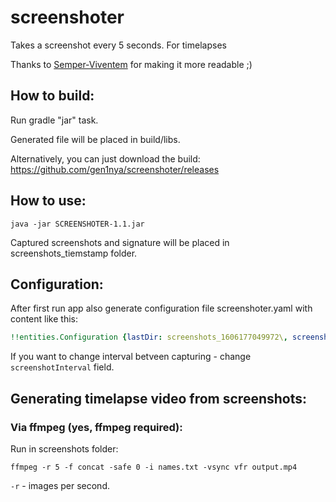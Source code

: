 # screenshoter
Takes a screenshot every 5 seconds. For timelapses

Thanks to [Semper-Viventem](https://github.com/Semper-Viventem) for making it more readable ;)
## How to build:

Run gradle "jar" task.

Generated file will be placed in build/libs.

Alternatively, you can just download the build:
https://github.com/gen1nya/screenshoter/releases
## How to use:

```
java -jar SCREENSHOTER-1.1.jar
```

Captured screenshots and signature will be placed in screenshots_tiemstamp folder.

## Configuration:

After first run app also generate configuration file screenshoter.yaml with content like this:

```yaml
!!entities.Configuration {lastDir: screenshots_1606177049972\, screenshotInterval: 5}
```

If you want to change interval betveen capturing - change ```screenshotInterval``` field.

## Generating timelapse video from screenshots:
### Via ffmpeg (yes, ffmpeg required):

Run in screenshots folder:

```
ffmpeg -r 5 -f concat -safe 0 -i names.txt -vsync vfr output.mp4
```

```-r``` - images per second.
